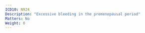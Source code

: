 ```yaml
---
ICD10: N924
Description: "Excessive bleeding in the premenopausal period"
Matters: No
Weight: 0
---
```


